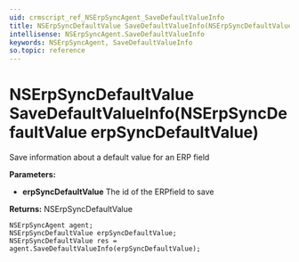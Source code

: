 ```yaml
---
uid: crmscript_ref_NSErpSyncAgent_SaveDefaultValueInfo
title: NSErpSyncDefaultValue SaveDefaultValueInfo(NSErpSyncDefaultValue erpSyncDefaultValue)
intellisense: NSErpSyncAgent.SaveDefaultValueInfo
keywords: NSErpSyncAgent, SaveDefaultValueInfo
so.topic: reference
---
```


# NSErpSyncDefaultValue SaveDefaultValueInfo(NSErpSyncDefaultValue erpSyncDefaultValue)

Save information about a default value for an ERP field

**Parameters:**
 - **erpSyncDefaultValue** The id of the ERPfield to save

**Returns:** NSErpSyncDefaultValue

```crmscript
NSErpSyncAgent agent;
NSErpSyncDefaultValue erpSyncDefaultValue;
NSErpSyncDefaultValue res = agent.SaveDefaultValueInfo(erpSyncDefaultValue);
```

